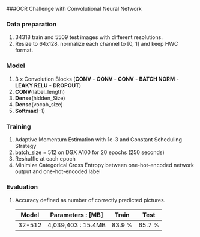 ###OCR Challenge with Convolutional Neural Network

### Data preparation

1. 34318 train and 5509 test images with different resolutions.
2. Resize to 64x128, normalize each channel to [0, 1] and keep HWC format.

### Model

1. 3 x Convolution Blocks (**CONV** - **CONV** - **CONV** - **BATCH NORM** - **LEAKY RELU** - **DROPOUT**)
2. **CONV**(label_length)
3. **Dense**(hidden_Size)
4. **Dense**(vocab_size)
5. **Softmax**(-1)

### Training

1. Adaptive Momentum Estimation with 1e-3 and Constant Scheduling Strategy
2. batch_size = 512 on DGX A100 for 20 epochs (250 seconds)
3. Reshuffle at each epoch
4. Minimize Categorical Cross Entropy between one-hot-encoded network output and one-hot-encoded label

### Evaluation

1. Accuracy defined as number of correctly predicted pictures.
   
    | Model | Parameters : [MB] |  Train  | Test |
    | --- | --- | --- | --- |
    | 32-512 | 4,039,403 : 15.4MB | 83.9 % | 65.7 %  |

